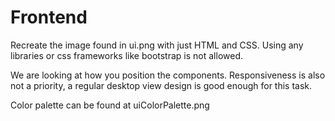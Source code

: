 # Frontend

Recreate the image found in ui.png  with just HTML and CSS. Using any libraries or css frameworks like bootstrap is not allowed.

 We are looking at how you position the components. Responsiveness is also not a priority, a regular desktop view design is good enough for this task.

 Color palette can be found at uiColorPalette.png
